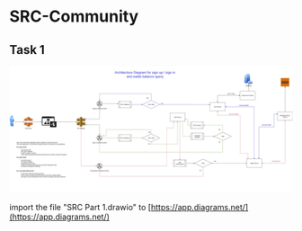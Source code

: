# SRC-Community

## Task 1

![Architecture Diagram](./SRC_Part_1.jpg)

import the file "SRC Part 1.drawio" to [https://app.diagrams.net/](https://app.diagrams.net/)